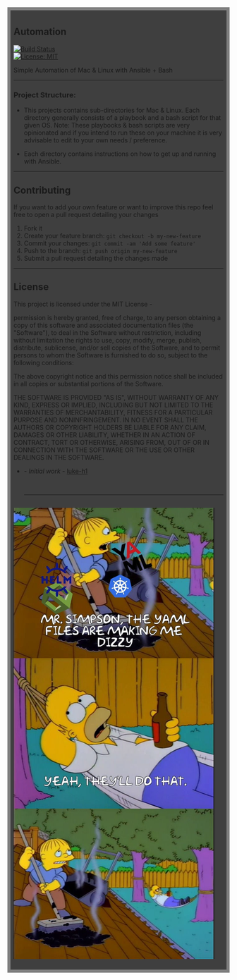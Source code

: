 <div style="background:rgba(0,0,0,0.5);padding:0.5em;">
<div style="background:rgba(0,0,0,0.5);padding:0.5em;">
<h2>Automation</h2>   

[![Build Status](https://dev.azure.com/lukehowsam/testing/_apis/build/status/luke-h1.Automation%20(1)?branchName=main)](https://dev.azure.com/lukehowsam/testing/_build/latest?definitionId=4&branchName=main)
<br>
[![License: MIT](https://img.shields.io/badge/License-MIT-yellow.svg)](https://opensource.org/licenses/MIT)  


Simple Automation of Mac & Linux with Ansible + Bash 
<hr>


### Project Structure: 
  * This projects contains sub-directories for Mac & Linux. Each directory generally consists of a playbook and a bash script for that given OS. Note: These playbooks & bash scripts are very opinionated and if you intend to run these on your machine it is very advisable to edit to your own needs / preference. 

  * Each directory contains instructions on how to get up and running with Ansible. 
<hr>


## Contributing
If you want to add your own feature or want to improve this repo feel free to open a pull request detailing your changes
1. Fork it 
2. Create your feature branch: `git checkout -b my-new-feature`
3. Commit your changes: `git commit -am 'Add some feature'`
4. Push to the branch: `git push origin my-new-feature`
5. Submit a pull request detailing the changes made 

<hr>

## License
This project is licensed under the MIT License - 

permission is hereby granted, free of charge, to any person obtaining a copy of this software and associated documentation files (the "Software"), to deal in the Software without restriction, including without limitation the rights to use, copy, modify, merge, publish, distribute, sublicense, and/or sell copies of the Software, and to permit persons to whom the Software is furnished to do so, subject to the following conditions:

The above copyright notice and this permission notice shall be included in all copies or substantial portions of the Software.

THE SOFTWARE IS PROVIDED "AS IS", WITHOUT WARRANTY OF ANY KIND, EXPRESS OR IMPLIED, INCLUDING BUT NOT LIMITED TO THE WARRANTIES OF MERCHANTABILITY, FITNESS FOR A PARTICULAR PURPOSE AND NONINFRINGEMENT. IN NO EVENT SHALL THE AUTHORS OR COPYRIGHT HOLDERS BE LIABLE FOR ANY CLAIM, DAMAGES OR OTHER LIABILITY, WHETHER IN AN ACTION OF CONTRACT, TORT OR OTHERWISE, ARISING FROM, OUT OF OR IN CONNECTION WITH THE SOFTWARE OR THE USE OR OTHER DEALINGS IN THE SOFTWARE.

* **<luke-h1>** - *Initial work* - [luke-h1](https://github.com/luke-h1) 
  
  <br> 
  <hr>
##

![](/static/image.jpeg)





